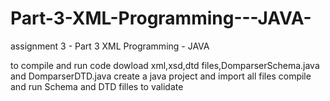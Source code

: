# Part-3-XML-Programming---JAVA-
assignment 3 - Part 3 XML Programming - JAVA  

to compile and run code
dowload xml,xsd,dtd files,DomparserSchema.java and DomparserDTD.java
create a java project and import all files
compile and run Schema and DTD filles to validate
